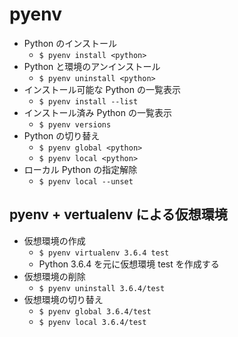 # pyenv

- Python のインストール
    - `$ pyenv install <python>`
- Python と環境のアンインストール
    - `$ pyenv uninstall <python>`
- インストール可能な Python の一覧表示
    - `$ pyenv install --list`
- インストール済み Python の一覧表示
    - `$ pyenv versions`
- Python の切り替え
    - `$ pyenv global <python>`
    - `$ pyenv local <python>`
- ローカル Python の指定解除
    - `$ pyenv local --unset`

## pyenv + vertualenv による仮想環境

- 仮想環境の作成
    - `$ pyenv virtualenv 3.6.4 test`
    - Python 3.6.4 を元に仮想環境 test を作成する
- 仮想環境の削除
    - `$ pyenv uninstall 3.6.4/test`
- 仮想環境の切り替え
    - `$ pyenv global 3.6.4/test`
    - `$ pyenv local 3.6.4/test`
